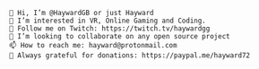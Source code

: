 
    👋 Hi, I’m @HaywardGB or just Hayward
    👀 I’m interested in VR, Online Gaming and Coding.
    🌱 Follow me on Twitch: https://twitch.tv/haywardgg
    💞️ I’m looking to collaborate on any open source project
    📫 How to reach me: hayward@protonmail.com
    🙏 Always grateful for donations: https://paypal.me/hayward72
